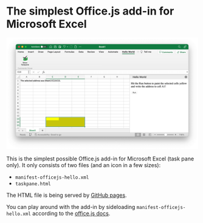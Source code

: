 # The simplest Office.js add-in for Microsoft Excel

![Screenshot](/screenshot.png?raw=true)

This is the simplest possible Office.js add-in for Microsoft Excel (task pane only). It only consists of two files (and an icon in a few sizes):

* `manifest-officejs-hello.xml`
* `taskpane.html`

The HTML file is being served by [GitHub pages](https://docs.github.com/en/pages/quickstart). 

You can play around with the add-in by sideloading `manifest-officejs-hello.xml` according to the [office.js docs](https://learn.microsoft.com/en-us/office/dev/add-ins/testing/test-debug-office-add-ins#sideload-an-office-add-in-for-testing).

